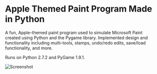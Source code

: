 # Apple Themed Paint Program Made in Python

A fun, Apple-themed paint program used to simulate Microsoft Paint created using Python and the Pygame library. 
Implemented design and functionality including multi-tools, stamps, undo/redo edits, save/load functionality, and more. 

Runs on Python 2.7.2 and PyGame 1.9.1.

![Screenshot](previews/screenshot.png)
